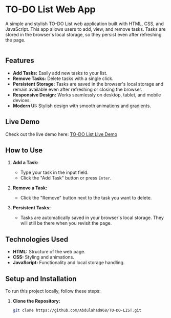 # TO-DO List Web App

A simple and stylish TO-DO List web application built with HTML, CSS, and JavaScript. This app allows users to add, view, and remove tasks. Tasks are stored in the browser's local storage, so they persist even after refreshing the page.

<div align=center>
   <img src"assets/cover-image.PNG"/>
</div>

## Features

- **Add Tasks:** Easily add new tasks to your list.
- **Remove Tasks:** Delete tasks with a single click.
- **Persistent Storage:** Tasks are saved in the browser's local storage and remain available even after refreshing or closing the browser.
- **Responsive Design:** Works seamlessly on desktop, tablet, and mobile devices.
- **Modern UI:** Stylish design with smooth animations and gradients.

## Live Demo

Check out the live demo here: [TO-DO List Live Demo](https://abdulahad968.github.io/TO-DO-LIST/)

## How to Use

1. **Add a Task:**
   - Type your task in the input field.
   - Click the "Add Task" button or press `Enter`.

2. **Remove a Task:**
   - Click the "Remove" button next to the task you want to delete.

3. **Persistent Tasks:**
   - Tasks are automatically saved in your browser's local storage. They will still be there when you revisit the page.

## Technologies Used

- **HTML:** Structure of the web page.
- **CSS:** Styling and animations.
- **JavaScript:** Functionality and local storage handling.

## Setup and Installation

To run this project locally, follow these steps:

1. **Clone the Repository:**
   ```bash
   git clone https://github.com/Abdulahad968/TO-DO-LIST.git
